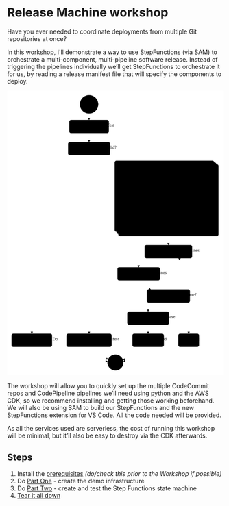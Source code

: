 # Release Machine workshop

Have you ever needed to coordinate deployments from multiple Git repositories at once?

In this workshop, I'll demonstrate a way to use StepFunctions (via SAM) to orchestrate a multi-component, multi-pipeline software release. Instead of triggering the pipelines individually we’ll get StepFunctions to orchestrate it for us, by reading a release manifest file that will specify the components to deploy.

![alt text](https://github.com/guysqr/release-machine/raw/master/release-machine.svg?sanitize=true 'Successful Execution')

The workshop will allow you to quickly set up the multiple CodeCommit repos and CodePipeline pipelines we’ll need using python and the AWS CDK, so we recommend installing and getting those working beforehand. We will also be using SAM to build our StepFunctions and the new StepFunctions extension for VS Code. All the code needed will be provided.

As all the services used are serverless, the cost of running this workshop will be minimal, but it’ll also be easy to destroy via the CDK afterwards.

## Steps

1. Install the [prerequisites](prerequisites.md) _(do/check this prior to the Workshop if possible)_
2. Do [Part One](part-one.md) - create the demo infrastructure
3. Do [Part Two](part-two.md) - create and test the Step Functions state machine
4. [Tear it all down](teardown.md)
